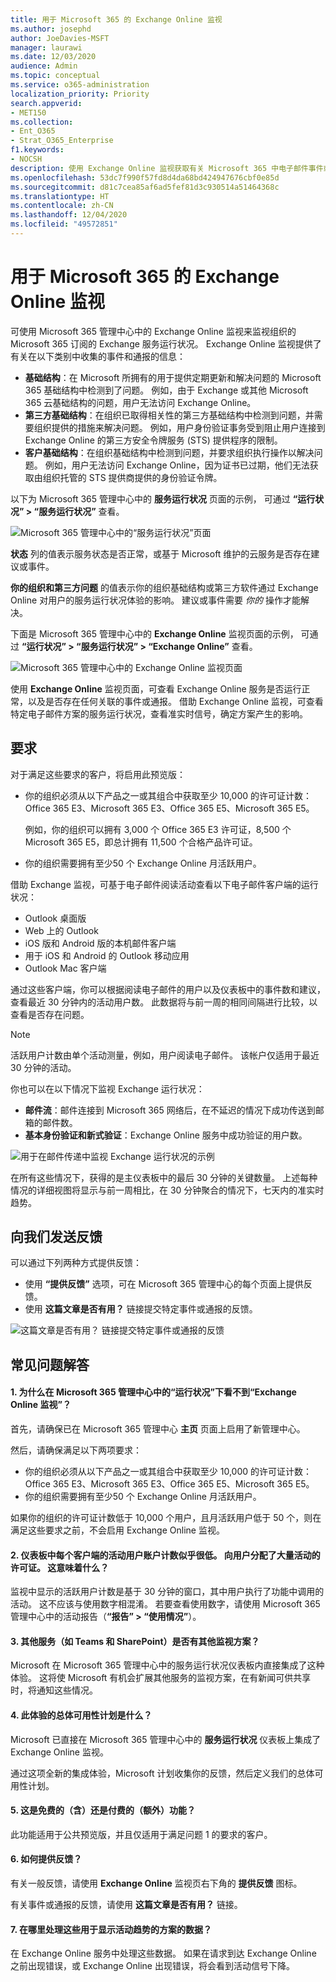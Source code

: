 ```yaml
---
title: 用于 Microsoft 365 的 Exchange Online 监视
ms.author: josephd
author: JoeDavies-MSFT
manager: laurawi
ms.date: 12/03/2020
audience: Admin
ms.topic: conceptual
ms.service: o365-administration
localization_priority: Priority
search.appverid:
- MET150
ms.collection:
- Ent_O365
- Strat_O365_Enterprise
f1.keywords:
- NOCSH
description: 使用 Exchange Online 监视获取有关 Microsoft 365 中电子邮件事件或通报信息。
ms.openlocfilehash: 53dc7f990f57fd8d4da68bd424947676cbf0e85d
ms.sourcegitcommit: d81c7cea85af6ad5fef81d3c930514a51464368c
ms.translationtype: HT
ms.contentlocale: zh-CN
ms.lasthandoff: 12/04/2020
ms.locfileid: "49572851"
---
```

# <a name="exchange-online-monitoring-for-microsoft-365"></a>用于 Microsoft 365 的 Exchange Online 监视

可使用 Microsoft 365 管理中心中的 Exchange Online 监视来监视组织的 Microsoft 365 订阅的 Exchange 服务运行状况。 Exchange Online 监视提供了有关在以下类别中收集的事件和通报的信息：

- **基础结构**：在 Microsoft 所拥有的用于提供定期更新和解决问题的 Microsoft 365 基础结构中检测到了问题。 例如，由于 Exchange 或其他 Microsoft 365 云基础结构的问题，用户无法访问 Exchange Online。
- **第三方基础结构**：在组织已取得相关性的第三方基础结构中检测到问题，并需要组织提供的措施来解决问题。 例如，用户身份验证事务受到阻止用户连接到 Exchange Online 的第三方安全令牌服务 (STS) 提供程序的限制。
- **客户基础结构**：在组织基础结构中检测到问题，并要求组织执行操作以解决问题。 例如，用户无法访问 Exchange Online，因为证书已过期，他们无法获取由组织托管的 STS 提供商提供的身份验证令牌。

以下为 Microsoft 365 管理中心中的 **服务运行状况** 页面的示例， 可通过 **“运行状况” > “服务运行状况”** 查看。

![Microsoft 365 管理中心中的“服务运行状况”页面](../media/microsoft-365-exchange-monitoring/service-health-dashboard-example.png)

**状态** 列的值表示服务状态是否正常，或基于 Microsoft 维护的云服务是否存在建议或事件。 

**你的组织和第三方问题** 的值表示你的组织基础结构或第三方软件通过 Exchange Online 对用户的服务运行状况体验的影响。 建议或事件需要 *你的* 操作才能解决。

下面是 Microsoft 365 管理中心中的 **Exchange Online** 监视页面的示例， 可通过 **“运行状况” > “服务运行状况” > “Exchange Online”** 查看。

![Microsoft 365 管理中心中的 Exchange Online 监视页面](../media/microsoft-365-exchange-monitoring/exhange-monitoring-example.png)

使用 **Exchange Online** 监视页面，可查看 Exchange Online 服务是否运行正常，以及是否存在任何关联的事件或通报。 借助 Exchange Online 监视，可查看特定电子邮件方案的服务运行状况，查看准实时信号，确定方案产生的影响。 

## <a name="requirements"></a>要求

对于满足这些要求的客户，将启用此预览版： 

- 你的组织必须从以下产品之一或其组合中获取至少 10,000 的许可证计数：Office 365 E3、Microsoft 365 E3、Office 365 E5、Microsoft 365 E5。 

  例如，你的组织可以拥有 3,000 个 Office 365 E3 许可证，8,500 个 Microsoft 365 E5，即总计拥有 11,500 个合格产品许可证。

- 你的组织需要拥有至少50 个 Exchange Online 月活跃用户。

借助 Exchange 监视，可基于电子邮件阅读活动查看以下电子邮件客户端的运行状况：

- Outlook 桌面版
- Web 上的 Outlook
- iOS 版和 Android 版的本机邮件客户端 
- 用于 iOS 和 Android 的 Outlook 移动应用 
- Outlook Mac 客户端

通过这些客户端，你可以根据阅读电子邮件的用户以及仪表板中的事件数和建议，查看最近 30 分钟内的活动用户数。 此数据将与前一周的相同间隔进行比较，以查看是否存在问题。 

>[!Note]
> 活跃用户计数由单个活动测量，例如，用户阅读电子邮件。 该帐户仅适用于最近 30 分钟的活动。
>

你也可以在以下情况下监视 Exchange 运行状况：

- **邮件流**：邮件连接到 Microsoft 365 网络后，在不延迟的情况下成功传送到邮箱的邮件数。 
- **基本身份验证和新式验证**：Exchange Online 服务中成功验证的用户数。

![用于在邮件传递中监视 Exchange 运行状况的示例](../media/microsoft-365-exchange-monitoring/exhange-monitoring-scenario-example.png)

在所有这些情况下，获得的是主仪表板中的最后 30 分钟的关键数量。 上述每种情况的详细视图将显示与前一周相比，在 30 分钟聚合的情况下，七天内的准实时趋势。 

## <a name="send-us-feedback"></a>向我们发送反馈

可以通过下列两种方式提供反馈：

- 使用 **“提供反馈”** 选项，可在 Microsoft 365 管理中心的每个页面上提供反馈。
- 使用 **这篇文章是否有用？** 链接提交特定事件或通报的反馈。

![这篇文章是否有用？ 链接提交特定事件或通报的反馈](../media/microsoft-365-exchange-monitoring/exhange-monitoring-example-incident-feedback.png)

## <a name="frequently-asked-questions"></a>常见问题解答

#### <a name="1-why-dont-i-see-exchange-online-monitoring-under-health-in-the-microsoft-365-admin-center"></a>1. 为什么在 Microsoft 365 管理中心中的“运行状况”下看不到“Exchange Online 监视”？ 

首先，请确保已在 Microsoft 365 管理中心 **主页** 页面上启用了新管理中心。 

然后，请确保满足以下两项要求： 

- 你的组织必须从以下产品之一或其组合中获取至少 10,000 的许可证计数：Office 365 E3、Microsoft 365 E3、Office 365 E5、Microsoft 365 E5。 
- 你的组织需要拥有至少50 个 Exchange Online 月活跃用户。

如果你的组织的许可证计数低于 10,000 个用户，且月活跃用户低于 50 个，则在满足这些要求之前，不会启用 Exchange Online 监视。

#### <a name="2-the-active-user-count-in-the-dashboard-for-each-client-appears-to-be-low-we-have-a-lot-of-active-licenses-assigned-to-users-what-does-this-mean"></a>2. 仪表板中每个客户端的活动用户账户计数似乎很低。 向用户分配了大量活动的许可证。 这意味着什么？ 

监视中显示的活跃用户计数是基于 30 分钟的窗口，其中用户执行了功能中调用的活动。 这不应该与使用数字相混淆。 若要查看使用数字，请使用 Microsoft 365 管理中心中的活动报告（**“报告” > “使用情况”**）。

#### <a name="3-will-there-be-other-monitoring-scenarios-for-other-services-such-as-teams-and-sharepoint"></a>3. 其他服务（如 Teams 和 SharePoint）是否有其他监视方案？ 

Microsoft 在 Microsoft 365 管理中心中的服务运行状况仪表板内直接集成了这种体验。 这将使 Microsoft 有机会扩展其他服务的监视方案，在有新闻可供共享时，将通知这些情况。 

#### <a name="4-what-is-the-plan-for-general-availability-of-this-experience"></a>4. 此体验的总体可用性计划是什么？ 

Microsoft 已直接在 Microsoft 365 管理中心中的 **服务运行状况** 仪表板上集成了 Exchange Online 监视。 

通过这项全新的集成体验，Microsoft 计划收集你的反馈，然后定义我们的总体可用性计划。

#### <a name="5-is-this-a-free-included-or-paid-extra-feature"></a>5. 这是免费的（含）还是付费的（额外）功能？ 

此功能适用于公共预览版，并且仅适用于满足问题 1 的要求的客户。

<!--
>[!Note]
>INTERNAL: That decision is pending
>
--> 

#### <a name="6-how-do-i-provide-feedback"></a>6. 如何提供反馈？ 

有关一般反馈，请使用 **Exchange Online** 监视页右下角的 **提供反馈** 图标。 

有关事件或通报的反馈，请使用 **这篇文章是否有用？** 链接。

#### <a name="7-where-is-the-data-instrumented-for-the-scenarios-that-show-activity-trends"></a>7. 在哪里处理这些用于显示活动趋势的方案的数据？

在 Exchange Online 服务中处理这些数据。 如果在请求到达 Exchange Online 之前出现错误，或 Exchange Online 出现错误，将会看到活动信号下降。

